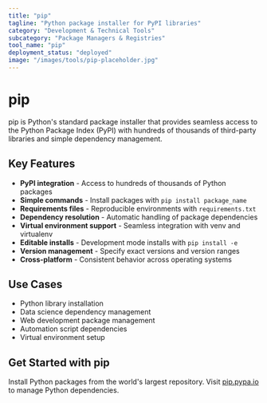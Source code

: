 ```yaml
---
title: "pip"
tagline: "Python package installer for PyPI libraries"
category: "Development & Technical Tools"
subcategory: "Package Managers & Registries"
tool_name: "pip"
deployment_status: "deployed"
image: "/images/tools/pip-placeholder.jpg"
---
```


# pip

pip is Python's standard package installer that provides seamless access to the Python Package Index (PyPI) with hundreds of thousands of third-party libraries and simple dependency management.

## Key Features

- **PyPI integration** - Access to hundreds of thousands of Python packages
- **Simple commands** - Install packages with `pip install package_name`
- **Requirements files** - Reproducible environments with `requirements.txt`
- **Dependency resolution** - Automatic handling of package dependencies
- **Virtual environment support** - Seamless integration with venv and virtualenv
- **Editable installs** - Development mode installs with `pip install -e`
- **Version management** - Specify exact versions and version ranges
- **Cross-platform** - Consistent behavior across operating systems

## Use Cases

- Python library installation
- Data science dependency management
- Web development package management
- Automation script dependencies
- Virtual environment setup

## Get Started with pip

Install Python packages from the world's largest repository. Visit [pip.pypa.io](https://pip.pypa.io) to manage Python dependencies.